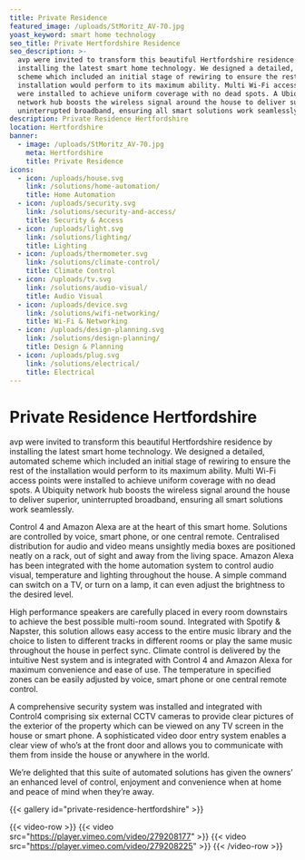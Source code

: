 ```yaml
---
title: Private Residence
featured_image: /uploads/StMoritz_AV-70.jpg
yoast_keyword: smart home technology
seo_title: Private Hertfordshire Residence
seo_description: >-
  avp were invited to transform this beautiful Hertfordshire residence by
  installing the latest smart home technology. We designed a detailed, automated
  scheme which included an initial stage of rewiring to ensure the rest of the
  installation would perform to its maximum ability. Multi Wi-Fi access points
  were installed to achieve uniform coverage with no dead spots. A Ubiquity
  network hub boosts the wireless signal around the house to deliver superior,
  uninterrupted broadband, ensuring all smart solutions work seamlessly.
description: Private Residence Hertfordshire
location: Hertfordshire
banner:
  - image: /uploads/StMoritz_AV-70.jpg
    meta: Hertfordshire
    title: Private Residence
icons:
  - icon: /uploads/house.svg
    link: /solutions/home-automation/
    title: Home Automation
  - icon: /uploads/security.svg
    link: /solutions/security-and-access/
    title: Security & Access
  - icon: /uploads/light.svg
    link: /solutions/lighting/
    title: Lighting
  - icon: /uploads/thermometer.svg
    link: /solutions/climate-control/
    title: Climate Control
  - icon: /uploads/tv.svg
    link: /solutions/audio-visual/
    title: Audio Visual
  - icon: /uploads/device.svg
    link: /solutions/wifi-networking/
    title: Wi-Fi & Networking
  - icon: /uploads/design-planning.svg
    link: /solutions/design-planning/
    title: Design & Planning
  - icon: /uploads/plug.svg
    link: /solutions/electrical/
    title: Electrical
---
```


# Private Residence Hertfordshire

avp were invited to transform this beautiful Hertfordshire residence by installing the latest smart home technology. We designed a detailed, automated scheme which included an initial stage of rewiring to ensure the rest of the installation would perform to its maximum ability. Multi Wi-Fi access points were installed to achieve uniform coverage with no dead spots. A Ubiquity network hub boosts the wireless signal around the house to deliver superior, uninterrupted broadband, ensuring all smart solutions work seamlessly.

Control 4 and Amazon Alexa are at the heart of this smart home. Solutions are controlled by voice, smart phone, or one central remote. Centralised distribution for audio and video means unsightly media boxes are positioned neatly on a rack, out of sight and away from the living space.
Amazon Alexa has been integrated with the home automation system to control audio visual, temperature and lighting throughout the house. A simple command can switch on a TV, or turn on a lamp, it can even adjust the brightness to the desired level.

High performance speakers are carefully placed in every room downstairs to achieve the best possible multi-room sound. Integrated with Spotify & Napster, this solution allows easy access to the entire music library and the choice to listen to different tracks in different rooms or play the same music throughout the house in perfect sync. 
Climate control is delivered by the intuitive Nest system and is integrated with Control 4 and Amazon Alexa for maximum convenience and ease of use. The temperature in specified zones can be easily adjusted by voice, smart phone or one central remote control.

A comprehensive security system was installed and integrated with Control4 comprising six external CCTV cameras to provide clear pictures of the exterior of the property which can be viewed on any TV screen in the house or smart phone. A sophisticated video door entry system enables a clear view of who’s at the front door and allows you to communicate with them from inside the house or anywhere in the world.

We’re delighted that this suite of automated solutions has given the owners’ an enhanced level of control, enjoyment and convenience when at home and peace of mind when they’re away.

{{< gallery id="private-residence-hertfordshire" >}}

{{< video-row >}}
  {{< video src="https://player.vimeo.com/video/279208177" >}}
  {{< video src="https://player.vimeo.com/video/279208225" >}}
{{< /video-row >}}
